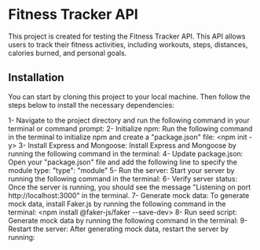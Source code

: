 
# Fitness Tracker API 

This project is created for testing the Fitness Tracker API. This API allows users to track their fitness activities, including workouts, steps, distances, calories burned, and personal goals.


## Installation

You can start by cloning this project to your local machine. Then follow the steps below to install the necessary dependencies:

1- Navigate to the project directory and run the following command in your terminal or command prompt:
    <npm install>
2- Initialize npm: Run the following command in the terminal to initialize npm and create a "package.json" file:
    <npm init -y>
3- Install Express and Mongoose: Install Express and Mongoose by running the following command in the terminal:
    <npm install express mongoose>
4- Update package.json: Open your "package.json" file and add the following line to specify the module type:
    "type": "module"
5- Run the server: Start your server by running the following command in the terminal:
   <node server.js>
6- Verify server status: Once the server is running, you should see the message "Listening on port http://localhost:3000" in the terminal. 
7- Generate mock data: To generate mock data, install Faker.js by running the following command in the terminal:
    <npm install @faker-js/faker --save-dev> 
8- Run seed script: Generate mock data by running the following command in the terminal:
    <node seedDB.js>
9- Restart the server: After generating mock data, restart the server by running:
    <node server.js>